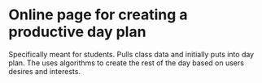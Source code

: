 # Online page for creating a productive day plan

Specifically meant for students. Pulls class data and initially puts into day plan. The uses algorithms to create the rest of the day based on users desires and interests.




